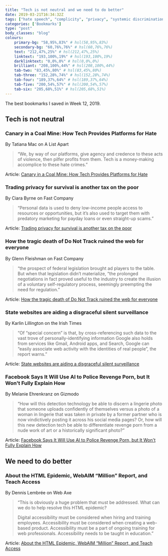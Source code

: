 ```yaml
---
title: "Tech is not neutral and we need to do better"
date: 2019-03-21T16:34:32Z
tags: ["hate speech", "complicity", "privacy", "systemic discrimination", "accessibility", "HTML", "surveillance capitalism"]
categories: ['Bookmarks']
type: "post"
body_classes: "blog"
colours:
    primary-bg: "58,95%,83%" # hsl(58,95%,83%)
    secondary-bg: "60,76%,76%" # hsl(60,76%,76%)
    text: "212,47%,25%" # hsl(212,47%,25%)
    linktext: "193,100%,19%" # hsl(193,100%,19%)
    darklinktext: "0,0%,0%" # hsl(0,0%,0%)
    brilliant: "208,100%,44%" # hsl(208,100%,44%)
    tab-two: "83,45%,80%" # hsl(83,45%,80%)
    tab-three: "152,28%,74%" # hsl(152,28%,74%)
    tab-four: "189,37%,64%" # hsl(189,37%,64%)
    tab-five: "200,54%,57%" # hsl(200,54%,57%)
    tab-six: "205,68%,51%" # hsl(205,68%,51%)
---
```


The best bookmarks I saved in Week 12, 2019.<!--more-->

## Tech is not neutral

### Canary in a Coal Mine: How Tech Provides Platforms for Hate

By Tatiana Mac on A List Apart

> “We, by way of our platforms, give agency and credence to these acts of violence, then pilfer profits from them. Tech is a money-making accomplice to these hate crimes.”

Article: [Canary in a Coal Mine: How Tech Provides Platforms for Hate](https://alistapart.com/article/canary-in-a-coal-mine-how-tech-provides-platforms-for-hate)



### Trading privacy for survival is another tax on the poor

By Ciara Byrne on Fast Company

> “Personal data is used to deny low-income people access to resources or opportunities, but it’s also used to target them with predatory marketing for payday loans or even straight-up scams.”

Article: [Trading privacy for survival is another tax on the poor](https://www.fastcompany.com/90317495/another-tax-on-the-poor-surrendering-privacy-for-survival)



### How the tragic death of Do Not Track ruined the web for everyone

By Glenn Fleishman on Fast Company

> “the prospect of federal legislation brought ad players to the table. But when that legislation didn’t materialize, “the prolonged negotiations in fact proved useful to the industry to create the illusion of a voluntary self-regulatory process, seemingly preempting the need for regulation.”

Article: [How the tragic death of Do Not Track ruined the web for everyone](https://www.fastcompany.com/90308068/how-the-tragic-death-of-do-not-track-ruined-the-web-for-everyone)


### State websites are aiding a disgraceful silent surveillance

By Karlin Lillington on the Irish Times

> “Of “special concern” is that, by cross-referencing such data to the vast trove of personally-identifying information Google also holds from services like Gmail, Android apps, and Search, Google can “easily associate web activity with the identities of real people”, the report warns.”

Article: [State websites are aiding a disgraceful silent surveillance](https://www.irishtimes.com/business/technology/state-websites-are-aiding-a-disgraceful-silent-surveillance-1.3832911)


### Facebook Says It Will Use AI to Police Revenge Porn, but It Won't Fully Explain How

By Melanie Ehrenkranz on Gizmodo

> “How will this detection technology be able to discern a lingerie photo that someone uploads confidently of themselves versus a photo of a woman in lingerie that was taken in private by a former partner who is now vindictively posting it across his social media pages? Or, how will this new detection tech be able to differentiate revenge porn from a nude work of art or a historically significant photo?”

Article: [Facebook Says It Will Use AI to Police Revenge Porn, but It Won't Fully Explain How](https://gizmodo.com/facebook-needs-to-better-explain-how-its-going-to-use-a-1833323427)


## We need to do better

### About the HTML Epidemic, WebAIM “Million” Report, and Teach Access

By Dennis Lembrée on Web Axe

> “This is obviously a huge problem that must be addressed. What can we do to help resolve this HTML epidemic?
>
> Digital accessibility must be considered when hiring and training employees. Accessibility must be considered when creating a web-based product. Accessibility must be a part of ongoing training for web professionals. Accessibility needs to be taught in education.”

Article: [About the HTML Epidemic, WebAIM “Million” Report, and Teach Access](http://www.webaxe.org/html-epidemic-webaim-millions-report-teach-access/)
